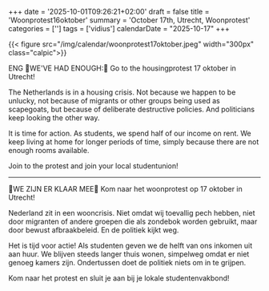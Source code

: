 +++
date = '2025-10-01T09:26:21+02:00'
draft = false
title = 'Woonprotest16oktober'
summary = 'October 17th, Utrecht, Woonprotest'
categories = ['']
tags = ['vidius']
calendarDate = "2025-10-17"
+++

{{< figure src="/img/calendar/woonprotest17oktober.jpeg" width="300px" class="calpic">}}

ENG 📢WE'VE HAD ENOUGH:📢
Go to the housingprotest 17 oktober in Utrecht!

The Netherlands is in a housing crisis. Not because we happen to be unlucky, not because of migrants or other groups being used as scapegoats, but because of deliberate destructive policies. And politicians keep looking the other way.

It is time for action. As students, we spend half of our income on rent. We keep living at home for longer periods of time, simply because there are not enough rooms available.

Join to the protest and join your local studentunion!

---

📢WE ZIJN ER KLAAR MEE📢
Kom naar het woonprotest op 17 oktober in Utrecht!

Nederland zit in een wooncrisis. Niet omdat wij toevallig pech hebben, niet door migranten of andere groepen die als zondebok worden gebruikt, maar door bewust afbraakbeleid. En de politiek kijkt weg.

Het is tijd voor actie! Als studenten geven we de helft van ons inkomen uit aan huur. We blijven steeds langer thuis wonen, simpelweg omdat er niet genoeg kamers zijn. Ondertussen doet de politiek niets om in te grijpen.

Kom naar het protest en sluit je aan bij je lokale studentenvakbond!
